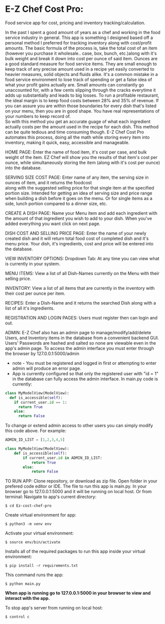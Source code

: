 # E-Z Chef Cost Pro:
Food service app for cost, pricing and inventory tracking/calculation.

  In the past I spent a good amount of years as a chef and working in the food service industry in general. This app is something I
designed based off a personal method I preferred for tracking inventory along with cost/profit amounts. 
The basic formula of the process is, take the total cost of an item (however you purchase it wholesale.. case, box, bunch, etc.)along with it's
bulk weight and break it down into cost per ounce of said item. Ounces are a good standard measure for food service items. They are small
enough to keep track of any precise amount used in a recipe yet easily converted to heavier measures, solid objects and fluids alike. 
It's a common mistake in a food service environment to lose track of spending or get a false idea of what your profit gains actually are. 
Small amounts can constantly go unaccounted for, with a few cents slipping through the cracks everytime
it adds up substantially and leads to big losses. To run a profitable restaurant, the ideal margin is
to keep food costs between 28% and 35% of revenue. If you can assure you are within those boundaries
for every dish that's listed on your menu, then you are in good shape. You have real representations of your numbers to keep record of.  
So with this method you get an accurate guage of what each ingredient actually costs per the amount used in the recipe for each dish. 
This method can be quite tedious and time consuming though. E-Z Chef Cost Pro automates this process,
doing all the math while storing every item into inventory, making it quick, easy, accessible and manageable.

HOME PAGE: Enter the name of food item, it's cost per case, and bulk weight of the item. EZ Chef will 
show you the results of that item's cost per ounce, while simultaneously storing the item (along with it's cost per ounce)
into the database. 

SERVING SIZE COST PAGE: Enter name of any item, the serving size in ounces of item, and it returns the foodcost  
along with the suggested selling price for that single item at the specified portion size. Intended for getting
an idea of serving size and price range when building a dish before it goes on the menu. Or for single items as a side,
lunch portion compared to a dinner size, etc. 

CREATE A DISH PAGE: Name your Menu item and add each ingredient with the amount of that ingredient
you wish to add to your dish. When you've added everything you want click on next page.

DISH COST AND SELLING PRICE PAGE: Enter the name of your newly created dish and it will return total food cost of 
completed dish and it's menu price. Your dish, it's ingredients, cost and price will be entered into the database.
 
VIEW INVENTORY OPTIONS: Dropdown Tab: At any time you can view what is currently in your system.

MENU ITEMS: View a list of all Dish-Names currently on the Menu with their selling price.

INVENTORY: View a list of all items that are currently in the inventory with their cost per ounce per item.

RECIPES: Enter a Dish-Name and it returns the searched Dish along with a list of all it's ingredients.

REGISTRATION AND LOGIN PAGES: Users must register then can login and out.

ADMIN: E-Z Chef also has an admin page to manage/modify/add/delete Users, and Inventory items in the database from a convenient backend GUI. Users' Passwords are hashed and salted so none are viewable even in the app's admin page. To access the admin interface you must enter through the browser by 127.0.0.1:5000/admin 
* note - You must be registered and logged in first or attempting to enter admin will produce an error page.
* App is currently configured so that only the registered user with "id = 1" in the database can fully access the admin interface.
In main.py code is currently:
```python
class MyModelView(ModelView):
  def is_accessible(self):
    if current_user.id == 1:
      return True
    else:
      return False
   ```
To change or extend admin access to other users you can simply modify this code above.
For example:

```python
ADMIN_ID_LIST = [1,2,3,4,5]

class MyModelView(ModelView):
    def is_accessible(self):
        if current_user.id in ADMIN_ID_LIST:
            return True
        else:
            return False
 ```

TO RUN APP: Clone repository, or download as zip file. Open folder in your prefered code editor or IDE. The file to run this app is main.py. In your browser go to 127.0.0.1:5000 and it will be running on local host.
Or from terminal:
Navigate to app's current directory:

```
$ cd Ez-cost-chef-pro
```

Create virtual environment for app:

```
$ python3 -m venv env
``` 

Activate your virtual environment:
```
$ source env/bin/activate
``` 

Installs all of the required packages to run this app inside your virtual environment:
```
$ pip install -r requirements.txt
```
This command runs the app:
```
$ python main.py
```                 
**When app is running go to 127.0.0.1:5000 in your browser to view and interact with the app.**

To stop app's server from running on local host:
```
$ control c
``` 



















